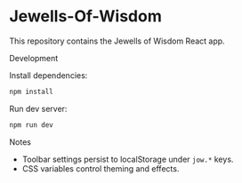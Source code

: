 # Jewells-Of-Wisdom

This repository contains the Jewells of Wisdom React app.

Development

Install dependencies:

```bash
npm install
```

Run dev server:

```bash
npm run dev
```

Notes

- Toolbar settings persist to localStorage under `jow.*` keys.
- CSS variables control theming and effects.
